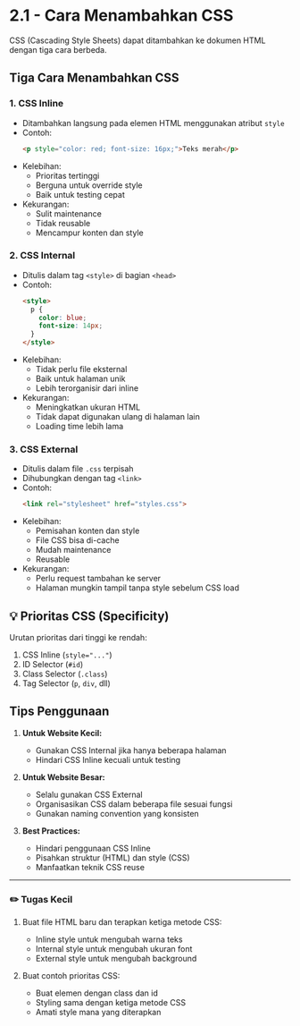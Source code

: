 # 2.1 - Cara Menambahkan CSS

CSS (Cascading Style Sheets) dapat ditambahkan ke dokumen HTML dengan tiga cara berbeda.

## Tiga Cara Menambahkan CSS

### 1. CSS Inline
- Ditambahkan langsung pada elemen HTML menggunakan atribut `style`
- Contoh:
  ```html
  <p style="color: red; font-size: 16px;">Teks merah</p>
  ```
- Kelebihan:
  - Prioritas tertinggi
  - Berguna untuk override style
  - Baik untuk testing cepat
- Kekurangan:
  - Sulit maintenance
  - Tidak reusable
  - Mencampur konten dan style

### 2. CSS Internal
- Ditulis dalam tag `<style>` di bagian `<head>`
- Contoh:
  ```html
  <style>
    p {
      color: blue;
      font-size: 14px;
    }
  </style>
  ```
- Kelebihan:
  - Tidak perlu file eksternal
  - Baik untuk halaman unik
  - Lebih terorganisir dari inline
- Kekurangan:
  - Meningkatkan ukuran HTML
  - Tidak dapat digunakan ulang di halaman lain
  - Loading time lebih lama

### 3. CSS External
- Ditulis dalam file `.css` terpisah
- Dihubungkan dengan tag `<link>`
- Contoh:
  ```html
  <link rel="stylesheet" href="styles.css">
  ```
- Kelebihan:
  - Pemisahan konten dan style
  - File CSS bisa di-cache
  - Mudah maintenance
  - Reusable
- Kekurangan:
  - Perlu request tambahan ke server
  - Halaman mungkin tampil tanpa style sebelum CSS load

## 💡 Prioritas CSS (Specificity)

Urutan prioritas dari tinggi ke rendah:
1. CSS Inline (`style="..."`)
2. ID Selector (`#id`)
3. Class Selector (`.class`)
4. Tag Selector (`p`, `div`, dll)

## Tips Penggunaan

1. **Untuk Website Kecil:**
   - Gunakan CSS Internal jika hanya beberapa halaman
   - Hindari CSS Inline kecuali untuk testing

2. **Untuk Website Besar:**
   - Selalu gunakan CSS External
   - Organisasikan CSS dalam beberapa file sesuai fungsi
   - Gunakan naming convention yang konsisten

3. **Best Practices:**
   - Hindari penggunaan CSS Inline
   - Pisahkan struktur (HTML) dan style (CSS)
   - Manfaatkan teknik CSS reuse

---

### ✏️ **Tugas Kecil**

1. Buat file HTML baru dan terapkan ketiga metode CSS:
   - Inline style untuk mengubah warna teks
   - Internal style untuk mengubah ukuran font
   - External style untuk mengubah background

2. Buat contoh prioritas CSS:
   - Buat elemen dengan class dan id
   - Styling sama dengan ketiga metode CSS
   - Amati style mana yang diterapkan
